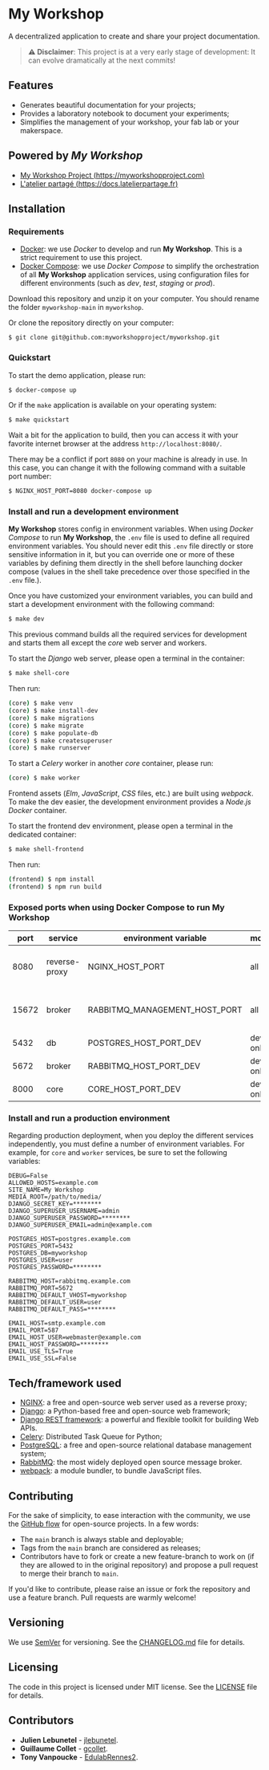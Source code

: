 # My Workshop
A decentralized application to create and share your project documentation.

> **:warning: Disclaimer**: This project is at a very early stage of development: It can evolve dramatically at the next commits!

## Features
- Generates beautiful documentation for your projects;
- Provides a laboratory notebook to document your experiments;
- Simplifies the management of your workshop, your fab lab or your makerspace.

## Powered by _My Workshop_
- [My Workshop Project (https://myworkshopproject.com)](https://myworkshopproject.com)
- [L'atelier partagé (https://docs.latelierpartage.fr)](https://docs.latelierpartage.fr)

## Installation

### Requirements
- [Docker](https://docs.docker.com/get-docker/): we use _Docker_ to develop and run __My Workshop__. This is a strict requirement to use this project.
- [Docker Compose](https://docs.docker.com/compose/install/): we use _Docker Compose_ to simplify the orchestration of all __My Workshop__ application services, using configuration files for different environments (such as _dev_, _test_, _staging_ or _prod_).

Download this repository and unzip it on your computer. You should rename the folder `myworkshop-main` in `myworkshop`.

Or clone the repository directly on your computer:
```
$ git clone git@github.com:myworkshopproject/myworkshop.git
```

### Quickstart
To start the demo application, please run:
``` bash
$ docker-compose up
```

Or if the `make` application is available on your operating system:
``` bash
$ make quickstart
```

Wait a bit for the application to build, then you can access it with your favorite internet browser at the address `http://localhost:8080/`.

There may be a conflict if port `8080` on your machine is already in use. In this case, you can change it with the following command with a suitable port number:
``` bash
$ NGINX_HOST_PORT=8080 docker-compose up
```

<!--
remplacer par la commande automatique dans docker compose !!!!!!

When launching the application for the first time, you will need to create a super user to manage it.
You can do this using the following command:
``` bash
$ docker exec -it myworkshop_core_1 make createsuperuser
``` -->


### Install and run a development environment
__My Workshop__ stores config in environment variables.
When using _Docker Compose_ to run __My Workshop__, the `.env` file is used to define all required environment variables.
You should never edit this `.env` file directly or store sensitive information in it, but you can override one or more of these variables by defining them directly in the shell before launching docker compose (values in the shell take precedence over those specified in the `.env` file.).

Once you have customized your environment variables, you can build and start a development environment with the following command:
``` bash
$ make dev
```

This previous command builds all the required services for development and starts them all except the _core_ web server and workers.

To start the _Django_ web server, please open a terminal in the container:
``` bash
$ make shell-core
```

Then run:
``` bash
(core) $ make venv
(core) $ make install-dev
(core) $ make migrations
(core) $ make migrate
(core) $ make populate-db
(core) $ make createsuperuser
(core) $ make runserver
```

To start a _Celery_ worker in another _core_ container, please run:
``` bash
(core) $ make worker
```

Frontend assets (_Elm_, _JavaScript_, _CSS_ files, etc.) are built using _webpack_. To make the dev easier, the development environment provides a _Node.js Docker_ container.

To start the frontend dev environment, please open a terminal in the dedicated container:
``` bash
$ make shell-frontend
```

Then run:
``` bash
(frontend) $ npm install
(frontend) $ npm run build
```

### Exposed ports when using Docker Compose to run My Workshop

| port  | service       | environment variable          | mode     | description                            |
|-------|---------------|-------------------------------|----------|----------------------------------------|
| 8080  | reverse-proxy | NGINX_HOST_PORT               | all      | NGINX server (My Workshop entry point) |
| 15672 | broker        | RABBITMQ_MANAGEMENT_HOST_PORT | all      | RabbitMQ management and monitoring     |
| 5432  | db            | POSTGRES_HOST_PORT_DEV        | dev only | PostgreSQL server                      |
| 5672  | broker        | RABBITMQ_HOST_PORT_DEV        | dev only | RabbitMQ server                        |
| 8000  | core          | CORE_HOST_PORT_DEV            | dev only | Django dev server                      |

### Install and run a production environment
Regarding production deployment, when you deploy the different services independently, you must define a number of environment variables. For example, for `core` and `worker` services, be sure to set the following variables:

``` env
DEBUG=False
ALLOWED_HOSTS=example.com
SITE_NAME=My Workshop
MEDIA_ROOT=/path/to/media/
DJANGO_SECRET_KEY=********
DJANGO_SUPERUSER_USERNAME=admin
DJANGO_SUPERUSER_PASSWORD=********
DJANGO_SUPERUSER_EMAIL=admin@example.com

POSTGRES_HOST=postgres.example.com
POSTGRES_PORT=5432
POSTGRES_DB=myworkshop
POSTGRES_USER=user
POSTGRES_PASSWORD=********

RABBITMQ_HOST=rabbitmq.example.com
RABBITMQ_PORT=5672
RABBITMQ_DEFAULT_VHOST=myworkshop
RABBITMQ_DEFAULT_USER=user
RABBITMQ_DEFAULT_PASS=********

EMAIL_HOST=smtp.example.com
EMAIL_PORT=587
EMAIL_HOST_USER=webmaster@example.com
EMAIL_HOST_PASSWORD=********
EMAIL_USE_TLS=True
EMAIL_USE_SSL=False
```

## Tech/framework used
- [NGINX](https://www.nginx.com/): a free and open-source web server used as a reverse proxy;
- [Django](https://www.djangoproject.com/): a Python-based free and open-source web framework;
- [Django REST framework](https://www.django-rest-framework.org/): a powerful and flexible toolkit for building Web APIs.
- [Celery](https://docs.celeryproject.org/): Distributed Task Queue for Python;
- [PostgreSQL](https://www.postgresql.org/): a free and open-source relational database management system;
- [RabbitMQ](https://www.rabbitmq.com/): the most widely deployed open source message broker.
- [webpack](https://webpack.js.org/): a module bundler, to bundle JavaScript files.

## Contributing
For the sake of simplicity, to ease interaction with the community, we use the [GitHub flow](https://guides.github.com/introduction/flow/index.html) for open-source projects. In a few words:
- The `main` branch is always stable and deployable;
- Tags from the `main` branch are considered as releases;
- Contributors have to fork or create a new feature-branch to work on (if they are allowed to in the original repository) and propose a pull request to merge their branch to `main`.

If you'd like to contribute, please raise an issue or fork the repository and use a feature branch. Pull requests are warmly welcome!

## Versioning
We use [SemVer](http://semver.org/) for versioning. See the [CHANGELOG.md](CHANGELOG.md) file for details.

## Licensing
The code in this project is licensed under MIT license. See the [LICENSE](LICENSE) file for details.

## Contributors
- **Julien Lebunetel** - [jlebunetel](https://github.com/jlebunetel).
- **Guillaume Collet** - [gcollet](https://gitlab.com/gcollet).
- **Tony Vanpoucke** - [EdulabRennes2](https://gitlab.com/EdulabRennes2).
